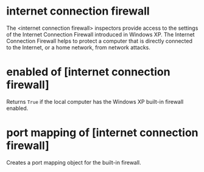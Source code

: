 # internet connection firewall

The &lt;internet connection firewall&gt; inspectors provide access to the settings of the Internet Connection Firewall introduced in Windows XP. The Internet Connection Firewall helps to protect a computer that is directly connected to the Internet, or a home network, from network attacks.

# enabled of [internet connection firewall]

Returns `True` if the local computer has the Windows XP built-in firewall enabled.

# port mapping of [internet connection firewall]

Creates a port mapping object for the built-in firewall.
